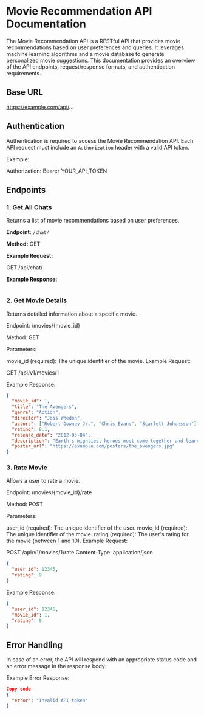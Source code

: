 # Movie Recommendation API Documentation

The Movie Recommendation API is a RESTful API that provides movie recommendations based on user preferences and queries. It leverages machine learning algorithms and a movie database to generate personalized movie suggestions. This documentation provides an overview of the API endpoints, request/response formats, and authentication requirements.

## Base URL

https://example.com/api/...


## Authentication

Authentication is required to access the Movie Recommendation API. Each API request must include an `Authorization` header with a valid API token.

Example:

Authorization: Bearer YOUR_API_TOKEN


## Endpoints

### 1. Get All Chats

Returns a list of movie recommendations based on user preferences.

**Endpoint:** `/chat/`

**Method:** GET

**Example Request:**

GET /api/chat/


**Example Response:**
```json

```

### 2. Get Movie Details
Returns detailed information about a specific movie.

Endpoint: /movies/{movie_id}

Method: GET

Parameters:

movie_id (required): The unique identifier of the movie.
Example Request:

GET /api/v1/movies/1

Example Response:
```json
{
  "movie_id": 1,
  "title": "The Avengers",
  "genre": "Action",
  "director": "Joss Whedon",
  "actors": ["Robert Downey Jr.", "Chris Evans", "Scarlett Johansson"],
  "rating": 8.1,
  "release_date": "2012-05-04",
  "description": "Earth's mightiest heroes must come together and learn to fight as a team...",
  "poster_url": "https://example.com/posters/the_avengers.jpg"
}
```
### 3. Rate Movie
Allows a user to rate a movie.

Endpoint: /movies/{movie_id}/rate

Method: POST

Parameters:

user_id (required): The unique identifier of the user.
movie_id (required): The unique identifier of the movie.
rating (required): The user's rating for the movie (between 1 and 10).
Example Request:

POST /api/v1/movies/1/rate
Content-Type: application/json

```json
{
  "user_id": 12345,
  "rating": 9
}
```
Example Response:

```json
{
  "user_id": 12345,
  "movie_id": 1,
  "rating": 9
}
```

## Error Handling
In case of an error, the API will respond with an appropriate status code and an error message in the response body.

Example Error Response:

```json
Copy code
{
  "error": "Invalid API token"
}
```


